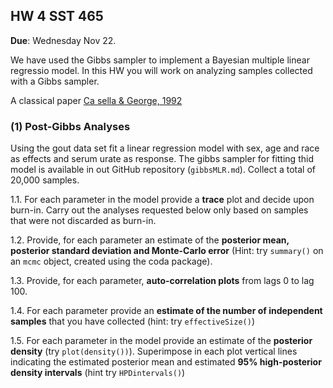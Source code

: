## HW 4 SST 465

**Due**: Wednesday Nov 22.


We have used the Gibbs sampler to implement a Bayesian multiple linear regressio model. In this HW you will work on analyzing samples collected with a Gibbs sampler.

A classical paper [Ca sella & George, 1992](http://www.stat.ufl.edu/archived/casella/OlderPapers/ExpGibbs.pdf)



### (1) Post-Gibbs Analyses


Using the gout data set fit a linear regression model with sex, age and race as effects and serum urate
as response. The gibbs sampler for fitting thid model is   available in out GitHub repository (`gibbsMLR.md`). Collect a total of 20,000 samples.

   1.1. For each parameter in the model provide a **trace** plot and decide upon burn-in.
   Carry out the analyses requested below only based on samples that were not discarded as burn-in.
   
   
   1.2. Provide, for each parameter an estimate of the **posterior mean, posterior standard deviation and Monte-Carlo error**
   (Hint: try `summary()` on an `mcmc` object, created using the coda package).
   
   
   1.3. Provide, for each parameter, **auto-correlation plots** from lags 0 to lag 100.

   1.4. For each parameter provide an **estimate of the number of independent samples** that you have collected (hint: try `effectiveSize()`)

   1.5. For each parameter in the model provide an estimate of the **posterior density** (try `plot(density())`). 
   Superimpose in each plot vertical lines indicating the estimated posterior mean and estimated **95% high-posterior density intervals** (hint try `HPDintervals()`)
